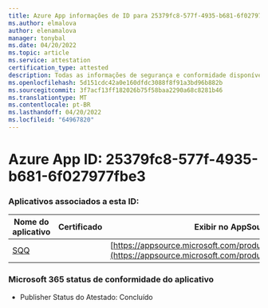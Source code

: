 ```yaml
---
title: Azure App informações de ID para 25379fc8-577f-4935-b681-6f027977fbe3
ms.author: elmalova
author: elenamalova
manager: tonybal
ms.date: 04/20/2022
ms.topic: article
ms.service: attestation
certification_type: attested
description: Todas as informações de segurança e conformidade disponíveis para 25379fc8-577f-4935-b681-6f027977fbe3.
ms.openlocfilehash: 5d151cdc42a0e160dfdc3088f8f91a3bd96b882b
ms.sourcegitcommit: 3f7acf13ff182026b75f58baa2290a68c8281b46
ms.translationtype: MT
ms.contentlocale: pt-BR
ms.lasthandoff: 04/20/2022
ms.locfileid: "64967820"
---
```

# <a name="azure-app-id-25379fc8-577f-4935-b681-6f027977fbe3"></a>Azure App ID: 25379fc8-577f-4935-b681-6f027977fbe3


### <a name="apps-associated-with-this-id"></a>Aplicativos associados a esta ID:
| **Nome do aplicativo** | **Certificado** | **Exibir no AppSource** |
|--------------|---------------|-----------------------|
| [SQQ](../forward/WA200002978.md) |  | [https://appsource.microsoft.com/product/office/WA200002978](https://appsource.microsoft.com/product/office/WA200002978) |

### <a name="microsoft-365-app-compliance-status"></a>Microsoft 365 status de conformidade do aplicativo
- Publisher Status do Atestado: Concluído

